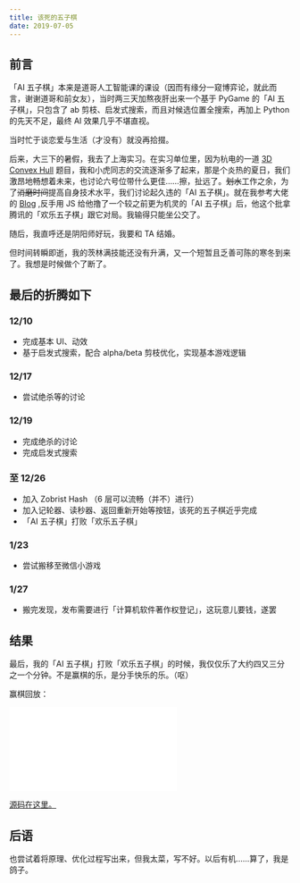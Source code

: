 ```yaml
---
title: 该死的五子棋
date: 2019-07-05
---
```


## 前言

「AI 五子棋」本来是道哥人工智能课的课设（因而有缘分一窥博弈论，就此而言，谢谢道哥和前女友），当时两三天加熬夜肝出来一个基于 PyGame 的「AI 五子棋」，只包含了 ab 剪枝、启发式搜索，而且对候选位置全搜索，再加上 Python 的先天不足，最终 AI 效果几乎不堪直视。

当时忙于谈恋爱与生活（才没有）就没再拾掇。

后来，大三下的暑假，我去了上海实习。在实习单位里，因为杭电的一道 [3D Convex Hull](http://acm.hdu.edu.cn/showproblem.php?pid=3662) 题目，我和小虎同志的交流逐渐多了起来，那是个炎热的夏日，我们激昂地畅想着未来，也讨论六号位带什么更佳……擦，扯远了。~~划水~~工作之余，为了~~消磨时间~~提高自身技术水平，我们讨论起久违的「AI 五子棋」。就在我参考大佬的 [Blog](https://blog.csdn.net/lihongxun945) ,反手用 JS 给他撸了一个较之前更为机灵的「AI 五子棋」后，他这个批拿腾讯的「欢乐五子棋」跟它对局。我输得只能坐公交了。

随后，我直呼还是阴阳师好玩，我要和 TA 结婚。

但时间转瞬即逝，我的茨林满技能还没有升满，又一个短暂且乏善可陈的寒冬到来了。我想是时候做个了断了。

## 最后的折腾如下

### 12/10

- 完成基本 UI、动效
- 基于启发式搜索，配合 alpha/beta 剪枝优化，实现基本游戏逻辑

### 12/17

- 尝试绝杀等的讨论

### 12/19

- 完成绝杀的讨论
- 完成启发式搜索

### 至 12/26

- 加入 Zobrist Hash （6 层可以流畅（并不）进行）
- 加入记轮器、读秒器、返回重新开始等按钮，该死的五子棋近乎完成
- 「AI 五子棋」打败「欢乐五子棋」

### 1/23

- 尝试搬移至微信小游戏

### 1/27

- 搬完发现，发布需要进行「计算机软件著作权登记」，这玩意儿要钱，遂罢

## 结果

最后，我的「AI 五子棋」打败「欢乐五子棋」的时候，我仅仅乐了大约四又三分之一个分钟。不是赢棋的乐，是分手快乐的乐。（呕）

赢棋回放：

<iframe src="//player.bilibili.com/player.html?aid=42735395&bvid=BV1Wb411z7pj&cid=74956259&page=1" scrolling="no" border="0" frameborder="no" framespacing="0" allowfullscreen="true"> </iframe>

[源码在这里。](https://github.com/boring-plans/gobang)

## 后语

也尝试着将原理、优化过程写出来，但我太菜，写不好。以后有机……算了，我是鸽子。

